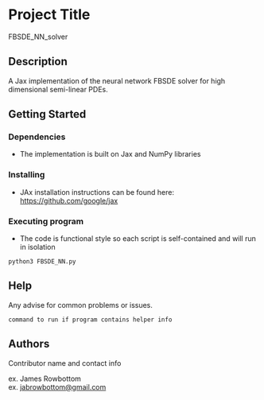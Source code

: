 
# Project Title
FBSDE_NN_solver

## Description

A Jax implementation of the neural network FBSDE solver for high dimensional semi-linear PDEs.

## Getting Started

### Dependencies

* The implementation is built on Jax and NumPy libraries

### Installing
* JAx installation instructions can be found here: https://github.com/google/jax

### Executing program
* The code is functional style so each script is self-contained and will run in isolation
```
python3 FBSDE_NN.py
```

## Help

Any advise for common problems or issues.
```
command to run if program contains helper info
```

## Authors

Contributor name and contact info

ex. James Rowbottom  
ex. jabrowbottom@gmail.com
